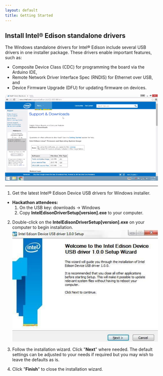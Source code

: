 ```yaml
---
layout: default
title: Getting Started
---
```


## Install Intel® Edison standalone drivers

The Windows standalone drivers for Intel® Edison include several USB drivers in one installer package. These drivers enable important features, such as:

* Composite Device Class (CDC) for programming the board via the Arduino IDE,
* Remote Network Driver Interface Spec (RNDIS) for Ethernet over USB, and
* Device Firmware Upgrade (DFU) for updating firmware on devices.

![Animated gif: installing Intel® Edison drivers](images/install_edison_drivers-animated.gif)

---

1. Get the latest Intel® Edison Device USB drivers for Windows installer.
  * **Hackathon attendees:**
    1. On the USB key: downloads → Windows
    2. Copy **IntelEdisonDriverSetup[version].exe** to your computer.

2. Double-click on the **IntelEdisonDriverSetup[version].exe** on your computer to begin installation. 
  ![Intel® Edison USB drivers installer wizard](images/intel_edison_drivers-installer_wizard.jpg)

3. Follow the installation wizard. Click "**Next**" where needed. The default settings can be adjusted to your needs if required but you may wish to leave the defaults as is. 

4. Click "**Finish**" to close the installation wizard.
